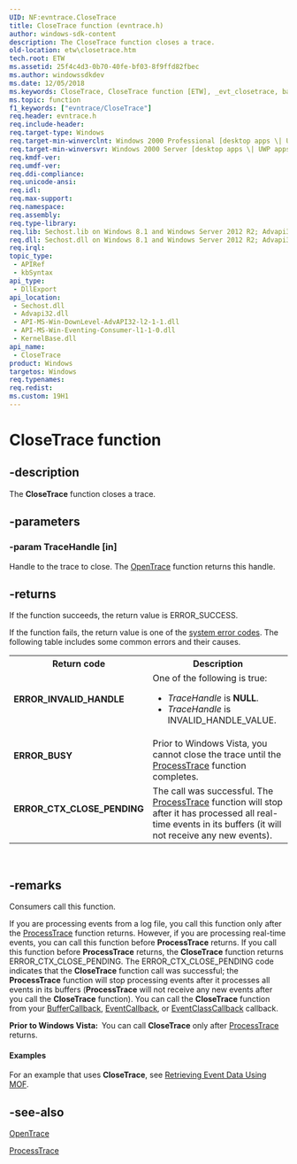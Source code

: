 ```yaml
---
UID: NF:evntrace.CloseTrace
title: CloseTrace function (evntrace.h)
author: windows-sdk-content
description: The CloseTrace function closes a trace.
old-location: etw\closetrace.htm
tech.root: ETW
ms.assetid: 25f4c4d3-0b70-40fe-bf03-8f9ffd82fbec
ms.author: windowssdkdev
ms.date: 12/05/2018
ms.keywords: CloseTrace, CloseTrace function [ETW], _evt_closetrace, base.closetrace, etw.closetrace, evntrace/CloseTrace
ms.topic: function
f1_keywords: ["evntrace/CloseTrace"]
req.header: evntrace.h
req.include-header: 
req.target-type: Windows
req.target-min-winverclnt: Windows 2000 Professional [desktop apps \| UWP apps]
req.target-min-winversvr: Windows 2000 Server [desktop apps \| UWP apps]
req.kmdf-ver: 
req.umdf-ver: 
req.ddi-compliance: 
req.unicode-ansi: 
req.idl: 
req.max-support: 
req.namespace: 
req.assembly: 
req.type-library: 
req.lib: Sechost.lib on Windows 8.1 and Windows Server 2012 R2; Advapi32.lib on Windows 8, Windows Server 2012, Windows 7, Windows Server 2008 R2, Windows Server 2008, Windows Vista and Windows XP
req.dll: Sechost.dll on Windows 8.1 and Windows Server 2012 R2; Advapi32.dll on Windows 8, Windows Server 2012, Windows 7, Windows Server 2008 R2, Windows Server 2008, Windows Vista and Windows XP
req.irql: 
topic_type:
 - APIRef
 - kbSyntax
api_type:
 - DllExport
api_location:
 - Sechost.dll
 - Advapi32.dll
 - API-MS-Win-DownLevel-AdvAPI32-l2-1-1.dll
 - API-MS-Win-Eventing-Consumer-l1-1-0.dll
 - KernelBase.dll
api_name:
 - CloseTrace
product: Windows
targetos: Windows
req.typenames: 
req.redist: 
ms.custom: 19H1
---
```


# CloseTrace function


## -description


The <b>CloseTrace</b> function closes a trace.


## -parameters




### -param TraceHandle [in]

Handle to the trace to close. The <a href="https://docs.microsoft.com/windows/desktop/ETW/opentrace">OpenTrace</a> function 
      returns this handle.


## -returns



If the function succeeds, the return value is ERROR_SUCCESS.

If the function fails, the return value is one of the 
       <a href="https://docs.microsoft.com/windows/desktop/Debug/system-error-codes">system error codes</a>. The following table includes some 
       common errors and their causes.

<table>
<tr>
<th>Return code</th>
<th>Description</th>
</tr>
<tr>
<td width="40%">
<dl>
<dt><b>ERROR_INVALID_HANDLE</b></dt>
</dl>
</td>
<td width="60%">
One of the following is true:

<ul>
<li><i>TraceHandle</i> is <b>NULL</b>.</li>
<li><i>TraceHandle</i> is INVALID_HANDLE_VALUE.</li>
</ul>
</td>
</tr>
<tr>
<td width="40%">
<dl>
<dt><b>ERROR_BUSY</b></dt>
</dl>
</td>
<td width="60%">
Prior to Windows Vista, you cannot close the trace until the <a href="https://docs.microsoft.com/windows/desktop/ETW/processtrace">ProcessTrace</a> function completes.  

</td>
</tr>
<tr>
<td width="40%">
<dl>
<dt><b>ERROR_CTX_CLOSE_PENDING</b></dt>
</dl>
</td>
<td width="60%">
The call was successful. The  <a href="https://docs.microsoft.com/windows/desktop/ETW/processtrace">ProcessTrace</a> function will stop after it has processed all real-time events in its buffers (it will not receive any new events).

</td>
</tr>
</table>
 




## -remarks



Consumers call this function.

If you are processing events from a log file, you call this function only after the 
     <a href="https://docs.microsoft.com/windows/desktop/ETW/processtrace">ProcessTrace</a> function returns. However, if you are 
     processing real-time events, you can call this function before 
     <b>ProcessTrace</b> returns. If you call this function before 
     <b>ProcessTrace</b> returns, the 
     <b>CloseTrace</b> function returns ERROR_CTX_CLOSE_PENDING. The 
     ERROR_CTX_CLOSE_PENDING code indicates that the <b>CloseTrace</b> 
     function call was successful; the  <b>ProcessTrace</b> function 
     will stop processing events after it processes all events in its buffers 
     (<b>ProcessTrace</b> will not receive any new events after you 
     call the <b>CloseTrace</b> function). You can call the 
     <b>CloseTrace</b> function from your 
     <a href="https://docs.microsoft.com/windows/desktop/ETW/buffercallback">BufferCallback</a>, 
     <a href="https://docs.microsoft.com/windows/desktop/ETW/eventcallback">EventCallback</a>, or 
     <a href="https://docs.microsoft.com/windows/desktop/ETW/eventclasscallback">EventClassCallback</a> callback.

<b>Prior to Windows Vista:  </b>You can call <b>CloseTrace</b> only after <a href="https://docs.microsoft.com/windows/desktop/ETW/processtrace">ProcessTrace</a> returns.


#### Examples

For an example that uses <b>CloseTrace</b>, see 
     <a href="https://docs.microsoft.com/windows/desktop/ETW/retrieving-event-data-using-mof">Retrieving Event Data Using MOF</a>.

<div class="code"></div>



## -see-also




<a href="https://docs.microsoft.com/windows/desktop/ETW/opentrace">OpenTrace</a>



<a href="https://docs.microsoft.com/windows/desktop/ETW/processtrace">ProcessTrace</a>
 

 


